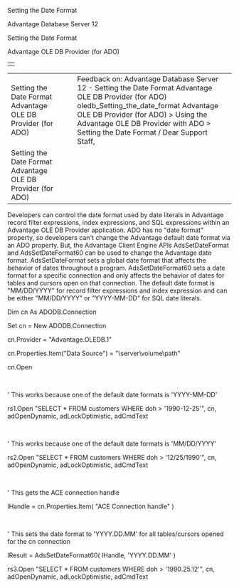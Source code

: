 Setting the Date Format




Advantage Database Server 12  

Setting the Date Format

Advantage OLE DB Provider (for ADO)

|  |
| --- |
|  |

|  |  |  |  |  |
| --- | --- | --- | --- | --- |
| Setting the Date Format  Advantage OLE DB Provider (for ADO) |  |  | Feedback on: Advantage Database Server 12 - Setting the Date Format Advantage OLE DB Provider (for ADO) oledb\_Setting\_the\_date\_format Advantage OLE DB Provider (for ADO) > Using the Advantage OLE DB Provider with ADO > Setting the Date Format / Dear Support Staff, |  |
| Setting the Date Format  Advantage OLE DB Provider (for ADO) |  |  |  |  |

Developers can control the date format used by date literals in Advantage record filter expressions, index expressions, and SQL expressions within an Advantage OLE DB Provider application. ADO has no "date format" property, so developers can't change the Advantage default date format via an ADO property. But, the Advantage Client Engine APIs AdsSetDateFormat and AdsSetDateFormat60 can be used to change the Advantage date format. AdsSetDateFormat sets a global date format that affects the behavior of dates throughout a program. AdsSetDateFormat60 sets a date format for a specific connection and only affects the behavior of dates for tables and cursors open on that connection. The default date format is "MM/DD/YYYY" for record filter expressions and index expression and can be either "MM/DD/YYYY" or "YYYY-MM-DD" for SQL date literals.

Dim cn As ADODB.Connection

Set cn = New ADODB.Connection

cn.Provider = "Advantage.OLEDB.1"

cn.Properties.Item("Data Source") = "\\server\volume\path"

cn.Open

 

' This works because one of the default date formats is 'YYYY-MM-DD'

rs1.Open "SELECT \* FROM customers WHERE doh > '1990-12-25'", cn, adOpenDynamic, adLockOptimistic, adCmdText

 

' This works because one of the default date formats is 'MM/DD/YYYY'

rs2.Open "SELECT \* FROM customers WHERE doh > '12/25/1990'", cn, adOpenDynamic, adLockOptimistic, adCmdText

 

' This gets the ACE connection handle

lHandle = cn.Properties.Item( "ACE Connection handle" )

 

' This sets the date format to 'YYYY.DD.MM' for all tables/cursors opened for the cn connection

lResult = AdsSetDateFormat60( lHandle, 'YYYY.DD.MM' )

rs3.Open "SELECT \* FROM customers WHERE doh > '1990.25.12'", cn, adOpenDynamic, adLockOptimistic, adCmdText